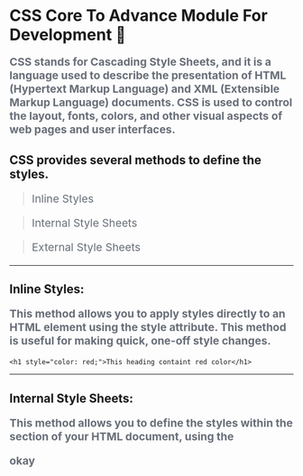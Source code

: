# CSS Core To Advance Module For Development 🥇

**CSS stands for Cascading Style Sheets, and it is a language used to describe the presentation of HTML (Hypertext Markup Language) and XML (Extensible Markup Language) documents. CSS is used to control the layout, fonts, colors, and other visual aspects of web pages and user interfaces.**

## CSS provides several methods to define the styles. 

> Inline Styles

> Internal Style Sheets

> External Style Sheets

<hr>

## Inline Styles: 

**This method allows you to apply styles directly to an HTML element using the style attribute. This method is useful for making quick, one-off style changes.**

```
<h1 style="color: red;">This heading containt red color</h1>
```
<hr>

## Internal Style Sheets: 

**This method allows you to define the styles within the <head> section of your HTML document, using the <style> tag. This method is useful when you want to apply styles to a specific page only.**

```
<head>
  <style>
    h1 {
      color: red;
    }
  </style>
</head>
```
<hr>

## External Style Sheets: 

**In this method, you can define the styles in a separate CSS file, which is then linked to your HTML document using the <link> tag. This method allows you to maintain consistent styles across multiple pages.**

```
<head>
  <link rel="stylesheet" type="text/css" href="styles.css">
</head>

```


### CSS File Code Like

```
/* Element Selector */
h1 {
  font-size: 24px;
}

/* Class Selector */
.myClass {
  background-color: #fff;
}

/* ID Selector */
#myId {
  border: 1px solid black;
}

```

<hr>

## CSS Function 
  
**CSS functions are built-in functions that allow you to perform calculations, manipulate values, and apply complex effects to your styles. CSS functions take one or more input values and return a modified value that can be used in your styles.**
  
### 1. calc() - performs basic arithmetic operations on values and units.  

```
width: calc(50% - 20px);  
```
### 2. var() - allows you to use variables to define and reuse values.  
  
```
    --primary-color: #007bff;
   color: var(--primary-color);

```
### 3. rgb() / rgba() - defines a color using red, green, blue and optionally an alpha value.

```
     background-color: rgba(255, 0, 0, 0.5);
```

### 4. hsl() / hsla() - defines a color using hue, saturation, lightness and optionally an alpha value.

```
       color: hsl(120, 100%, 50%);
```
  
### 5. url() - defines the location of an external resource such as an image or a font.

```
  background-image: url("background.png");
```
  
### 6. attr() - retrieves the value of an HTML attribute and uses it in the style.

```
  content: attr(title);
```
  
### 7. linear-gradient() / radial-gradient() - creates a gradient background using one or more colors.

```
   background-image: linear-gradient(to right, red, orange, yellow, green);
```
  
### 8. min() / max() - returns the minimum or maximum value from a list of inputs.

```
     width: min(50%, 200px);
```
  
### 9. clamp() - restricts a value between a minimum and maximum value

```
   font-size: clamp(16px, 2.5vw, 24px);
```
  
  
  
  
  
  
  
  

<hr>

- <a href="https://punitkatiyar.github.io/css/start-css.html">css syntax</a>

- css text property
- create article using html css
- text logo using css
- css box layout
- css window 8 start menu
- nested box layout

- > css border

- > css position

- > css navigation

# 🧑🏼‍💻 CSS3 Module For Development <span style='font-size:100px;'></span>

> text-shadow and box-shadow

> border-radius

> border-image

> background-image

> css 2d and 3d

> css animation

> css flex layout

# 🧑🏼‍💻 ref website

>https://coolors.co/palettes/trending

>https://www.w3schools.com/cssref/playit.asp?filename=playcss_filter&preval=none
  
> https://webcode.tools/
  
> https://animista.net/


<hr>
<a href="https://punitkatiyar.github.io/">Back To Home Page</a>
<hr>

<style
  type="text/css">
h1 {color:royalblue;}
p {color:#686e78; font-size:1.2rem;}
</style>
<p>okay</p>


